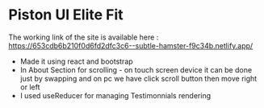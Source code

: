 # Piston UI Elite Fit

The working link of the site is available here : https://653cdb6b210f0d6fd2dfc3c6--subtle-hamster-f9c34b.netlify.app/

- Made it using react and bootstrap  
- In About Section for scrolling - on touch screen device it can be done just by swapping and on pc we have click scroll button then move right or left
- I used useReducer for managing Testimonnials rendering


